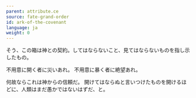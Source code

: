 ```yaml
---
parent: attribute.ce
source: fate-grand-order
id: ark-of-the-covenant
language: ja
weight: 0
---
```


そう、この箱は神との契約。してはならないこと、見てはならないものを指し示したもの。

不用意に開く者に災いあれ。
不用意に暴く者に絶望あれ。

何故ならこれは神からの信頼だ。
開けてはならぬと言いつけたものを開けるほどに、人類はまだ愚かではないはずだ、と。
